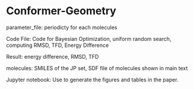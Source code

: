 # Conformer-Geometry

parameter_file: periodicty for each molecules

Code File: 
Code for Bayesian Optimization, uniform random search, computing RMSD, TFD, Energy Difference

Result:
energy difference, RMSD, TFD 

molecules: 
SMILES of the JP set, SDF file of molecules shown in main text

Jupyter notebook:
Use to generate the figures and tables in the paper. 
